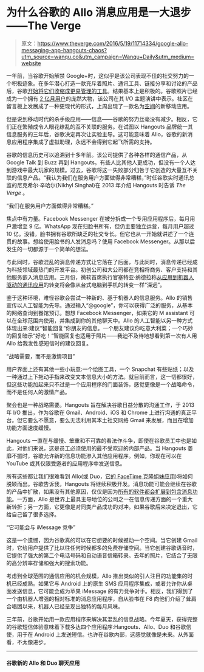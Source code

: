 # 为什么谷歌的 Allo 消息应用是一大退步——The Verge

> 原文：<https://www.theverge.com/2016/5/19/11714334/google-allo-messaging-app-hangouts-chaos?utm_source=wanqu.co&utm_campaign=Wanqu+Daily&utm_medium=website>

一年前，当谷歌开始解禁 Google+时，这似乎是该公司表现不佳的社交努力的一个积极迹象。在多年潜心打造一款充斥着照片、通讯工具、链接分享和讨论的产品后，谷歌[开始将它们收缩成更易管理的工具](http://www.theverge.com/2015/7/28/9054719/why-google-plus-has-to-shrink-to-grow)。结果基本上是积极的。谷歌照片已经成为一个拥有 [2 亿月用户](http://www.theverge.com/2016/5/18/11685424/google-photos-update-new-features-io-2016)的庞然大物，该公司在其 I/O 主题演讲中表示。社区在留言板上发展成了一种更现代的形式，上周出现了一款名为[空间](http://www.theverge.com/2016/5/16/11683188/google-spaces-app-announced)的新移动应用。

但是说到移动时代的杀手级应用——信息——谷歌的努力丝毫没有减少。相反，它们正在繁殖成令人眼花缭乱的互不关联的服务。在试图以 Hangouts 品牌统一其信息服务的三年后，谷歌决定再次让实验主导。这可能意味着 Allo，谷歌的新消息应用程序集成了虚拟助理，永远不会得到它起飞所需的支持。

谷歌的信息历史可以追溯到十多年前。该公司提供了各种各样的通信产品，从 Google Talk 到 Buzz 再到 Hangouts。有些人比其他人更成功，但没有一个人达到游戏中最大玩家的规模。过去，谷歌将这一失败部分归咎于它创造的大量互不关联的信息产品。“我认为我们在服务用户方面做得非常糟糕，”时任谷歌实时通讯总监的尼克希尔·辛哈尔(Nikhyl Singhal)在 2013 年介绍 Hangouts 时告诉 *The Verge* 。

“我们在服务用户方面做得非常糟糕。”

焦点中有力量。Facebook Messenger 在被分拆成一个专用应用程序后，每月用户激增至 9 亿。WhatsApp 现在归脸书所有，但仍主要独立运营，每月用户超过 10 亿。没错，脸书拥有谷歌所缺乏的社交专长。但它也从一开始就讲述了一个连贯的故事。想给使用脸书的人发消息吗？使用 Facebook Messenger。从那以后发生的一切都源于一个简单的想法。

与此同时，谷歌混乱的消息传递方式让它落在了后面，与此同时，消息传递已经成为科技领域最热门的开发平台。初创公司和大公司都在竞相将商务、客户支持和其他服务嵌入消息应用。三月份，微软首席执行官塞特亚·纳德拉称[从应用到机器人驱动的通讯应用](http://www.theverge.com/2016/3/30/11334000/microsoft-big-bots-bet)的转变将会像从台式电脑到手机的转变一样“深远”。

鉴于这种环境，难怪谷歌会尝试一种新的、基于机器人的信息服务。Allo 的销售宣传以人工智能为先导。通过输入“@google”，你可以获得广泛的服务，从基本的网络查询到餐馆预订。想想 Facebook Messenger，如果它的 M assistant 可以在全球范围内使用，并集成到你的其他聊天中。Allo 的人工智能以另一种方式体现出来:建议“智能回复”你朋友的信息。一个朋友建议你吃意大利菜；一个巧妙的回复暗示“好吃！”智能回复也适用于照片——我迫不及待地想看到第一次有人用 Allo 给我发性感短信时的建议回复。

<q class="left">战略需要，而不是激情项目</q>

用户界面上还有其他一些小玩意:一个绘图工具，一个 Snapchat 有些贴纸；以及一种通过上下拖动手指来改变文本信息大小的方法。就目前而言，这一切都很好，但这些功能加起来只不过是一个应用程序的门面装饰，感觉更像是一个战略命令，而不是任何人的激情产品。

聚会也是一种战略需要。Hangouts 旨在解决谷歌日益分散的沟通工作，于 2013 年 I/O 推出，作为谷歌在 Gmail、Android、iOS 和 Chrome 上进行沟通的真正平台。但它要么不愿意，要么无法利用其本土社交网络 Gmail 来发展，而且在增加功能方面速度缓慢。

Hangouts 一直在与缓慢、笨重和不可靠的看法作斗争，即使在谷歌员工中也是如此，对他们来说，这是员工必须使用的最不受欢迎的内部产品。当 Hangouts 萎靡不振时，谷歌允许新的信息功能渗入其他应用程序。例如，你现在可以在 YouTube 或其仅限受邀者的应用程序中发送信息。

所有这些都让我们很难看到 Allo(或 Duo，[它的 FaceTime 克隆姐妹应用](http://www.theverge.com/2016/5/18/11690728/google-duo-video-call-app-vs-apple-facetime-io-2016))将如何脱颖而出。谷歌告诉我，Hangouts 将继续积极开发。消息功能可能会继续在谷歌的产品中扩散，如果没有其他原因，仅仅是因为[所有的软件都会扩展到包含消息功能](http://ben-evans.com/benedictevans/2015/3/24/the-state-of-messaging)。一方面，Allo 是世界上最具主导地位的公司之一在信息传递方面的一个重大新转折；另一方面，它更像是对同类产品成功的对冲。如果谷歌后来决定退出，它给自己留了很多选择。

<q class="right">它可能会与 iMessage 竞争</q>

这是一个遗憾，因为谷歌真的可以在它想要的时候撼动一个空间。当它创建 Gmail 时，它给用户提供了比以往任何时候都多的免费存储空间。当它创建谷歌语音时，它提供了强大的第二个电话号码和自动语音信箱转录。去年的照片，它结合了无限的高分辨率存储和强大的搜索功能。

考虑到全球范围的通信应用的机会规模，Allo 推出类似的引人注目的功能集的时机已经成熟。如果它与 Android 上的原生 SMS 应用程序集成，或者允许你从桌面发送信息，它可能会成为苹果 iMessage 的有力竞争对手。相反，我们得到了一个由机器人增强的相对标准的消息应用程序，自从脸书在 F8 向他们介绍了耸肩合唱团以来，机器人已经呈现出独特的每月风味。

三年前，谷歌开始用一款应用程序来解决其混乱的信息战略。今年夏天，获得完整的谷歌短信体验意味着下载多达四个应用程序:Hangouts、Allo、Duo 和谷歌信使，用于在 Android 上发送短信。也许在谷歌内部，这感觉就像是未来。从外面看，不太像进步。

* * *

#### 谷歌新的 Allo 和 Duo 聊天应用